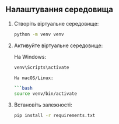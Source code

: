 ## Налаштування середовища

1. Створіть віртуальне середовище:
   ```bash
   python -m venv venv

2. Активуйте віртуальне середовище:

   На Windows:

   ```bash
   venv\Scripts\activate

   На macOS/Linux:

   ```bash
   source venv/bin/activate

3. Встановіть залежності:

   ```bash
   pip install -r requirements.txt


